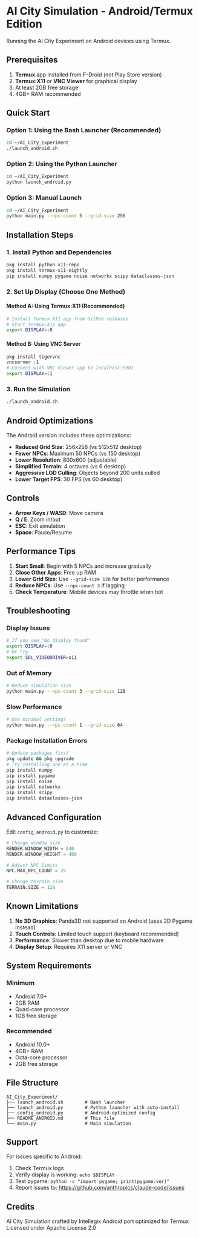 # AI City Simulation - Android/Termux Edition

Running the AI City Experiment on Android devices using Termux.

## Prerequisites

1. **Termux** app installed from F-Droid (not Play Store version)
2. **Termux:X11** or **VNC Viewer** for graphical display
3. At least 2GB free storage
4. 4GB+ RAM recommended

## Quick Start

### Option 1: Using the Bash Launcher (Recommended)
```bash
cd ~/AI_City_Experiment
./launch_android.sh
```

### Option 2: Using the Python Launcher
```bash
cd ~/AI_City_Experiment
python launch_android.py
```

### Option 3: Manual Launch
```bash
cd ~/AI_City_Experiment
python main.py --npc-count 5 --grid-size 256
```

## Installation Steps

### 1. Install Python and Dependencies
```bash
pkg install python x11-repo
pkg install termux-x11-nightly
pip install numpy pygame noise networkx scipy dataclasses-json
```

### 2. Set Up Display (Choose One Method)

#### Method A: Using Termux:X11 (Recommended)
```bash
# Install Termux:X11 app from GitHub releases
# Start Termux:X11 app
export DISPLAY=:0
```

#### Method B: Using VNC Server
```bash
pkg install tigervnc
vncserver :1
# Connect with VNC Viewer app to localhost:5901
export DISPLAY=:1
```

### 3. Run the Simulation
```bash
./launch_android.sh
```

## Android Optimizations

The Android version includes these optimizations:

- **Reduced Grid Size**: 256x256 (vs 512x512 desktop)
- **Fewer NPCs**: Maximum 50 NPCs (vs 150 desktop)
- **Lower Resolution**: 800x600 (adjustable)
- **Simplified Terrain**: 4 octaves (vs 6 desktop)
- **Aggressive LOD Culling**: Objects beyond 200 units culled
- **Lower Target FPS**: 30 FPS (vs 60 desktop)

## Controls

- **Arrow Keys / WASD**: Move camera
- **Q / E**: Zoom in/out
- **ESC**: Exit simulation
- **Space**: Pause/Resume

## Performance Tips

1. **Start Small**: Begin with 5 NPCs and increase gradually
2. **Close Other Apps**: Free up RAM
3. **Lower Grid Size**: Use `--grid-size 128` for better performance
4. **Reduce NPCs**: Use `--npc-count 3` if lagging
5. **Check Temperature**: Mobile devices may throttle when hot

## Troubleshooting

### Display Issues
```bash
# If you see "No display found"
export DISPLAY=:0
# Or try
export SDL_VIDEODRIVER=x11
```

### Out of Memory
```bash
# Reduce simulation size
python main.py --npc-count 3 --grid-size 128
```

### Slow Performance
```bash
# Use minimal settings
python main.py --npc-count 1 --grid-size 64
```

### Package Installation Errors
```bash
# Update packages first
pkg update && pkg upgrade
# Try installing one at a time
pip install numpy
pip install pygame
pip install noise
pip install networkx
pip install scipy
pip install dataclasses-json
```

## Advanced Configuration

Edit `config_android.py` to customize:

```python
# Change window size
RENDER.WINDOW_WIDTH = 640
RENDER.WINDOW_HEIGHT = 480

# Adjust NPC limits
NPC.MAX_NPC_COUNT = 25

# Change terrain size
TERRAIN.SIZE = 128
```

## Known Limitations

1. **No 3D Graphics**: Panda3D not supported on Android (uses 2D Pygame instead)
2. **Touch Controls**: Limited touch support (keyboard recommended)
3. **Performance**: Slower than desktop due to mobile hardware
4. **Display Setup**: Requires X11 server or VNC

## System Requirements

### Minimum
- Android 7.0+
- 2GB RAM
- Quad-core processor
- 1GB free storage

### Recommended
- Android 10.0+
- 4GB+ RAM
- Octa-core processor
- 2GB free storage

## File Structure

```
AI_City_Experiment/
├── launch_android.sh        # Bash launcher
├── launch_android.py        # Python launcher with auto-install
├── config_android.py        # Android-optimized config
├── README_ANDROID.md        # This file
└── main.py                  # Main simulation
```

## Support

For issues specific to Android:
1. Check Termux logs
2. Verify display is working: `echo $DISPLAY`
3. Test pygame: `python -c "import pygame; print(pygame.ver)"`
4. Report issues to: https://github.com/anthropics/claude-code/issues

## Credits

AI City Simulation crafted by Intellegix
Android port optimized for Termux
Licensed under Apache License 2.0
